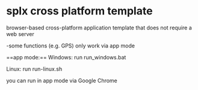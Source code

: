 # splx cross platform template
browser-based cross-platform application template that does not require a web server

-some functions (e.g. GPS) only work via app mode 

==app mode:==
Windows:
run run_windows.bat

Linux:
run run-linux.sh

you can run in app mode via Google Chrome
